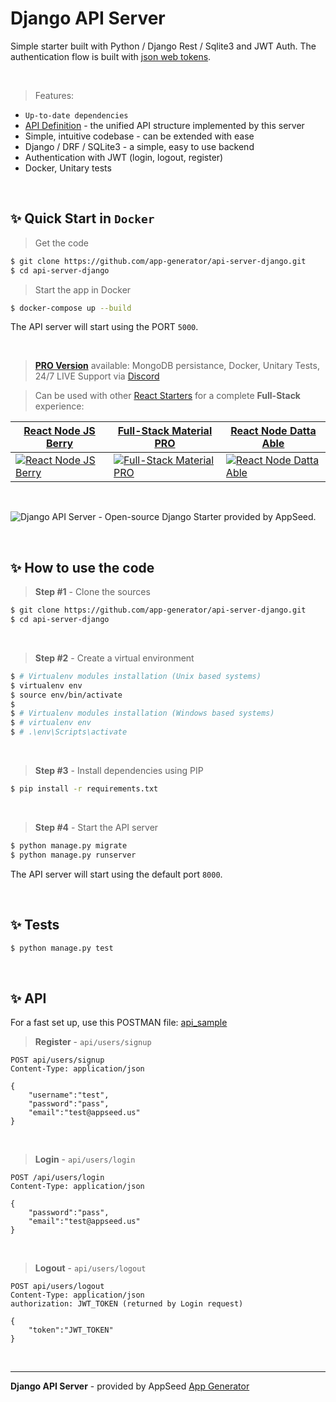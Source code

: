 
# Django API Server

Simple starter built with Python / Django Rest / Sqlite3 and JWT Auth. The authentication flow is built with [json web tokens](https://jwt.io).

<br />

> Features:

- `Up-to-date dependencies` 
- [API Definition](https://docs.appseed.us/boilerplate-code/api-unified-definition) - the unified API structure implemented by this server
- Simple, intuitive codebase - can be extended with ease 
- Django / DRF / SQLite3 - a simple, easy to use backend
- Authentication with JWT (login, logout, register)
- Docker, Unitary tests

<br />

## ✨ Quick Start in `Docker`

> Get the code

```bash
$ git clone https://github.com/app-generator/api-server-django.git
$ cd api-server-django
```

> Start the app in Docker

```bash
$ docker-compose up --build  
```

The API server will start using the PORT `5000`.

<br />

> **[PRO Version](https://github.com/app-generator/api-server-django-pro)** available: MongoDB persistance, Docker, Unitary Tests, 24/7 LIVE Support via [Discord](https://discord.gg/fZC6hup)

> Can be used with other [React Starters](https://appseed.us/apps/react) for a complete **Full-Stack** experience:

| [React Node JS Berry](https://appseed.us/product/react-node-js-berry-dashboard) | [Full-Stack Material PRO](https://appseed.us/full-stack/react-material-dashboard) | [React Node Datta Able](https://github.com/app-generator/react-datta-able) |
| --- | --- | --- |
| [![React Node JS Berry](https://user-images.githubusercontent.com/51070104/124934742-aa392300-e00d-11eb-83bf-28d8b8704ec8.png)](https://appseed.us/product/react-node-js-berry-dashboard) | [![Full-Stack Material PRO](https://user-images.githubusercontent.com/51070104/128878037-50da7a12-787d-455d-933a-30b2957e2896.png)](https://appseed.us/full-stack/react-material-dashboard) | [![React Node Datta Able](https://user-images.githubusercontent.com/51070104/125737710-834a9e6f-c39b-4f3b-a42a-9583ce2ce1da.png)](https://github.com/app-generator/react-datta-able)

<br />

![Django API Server - Open-source Django Starter provided by AppSeed.](https://user-images.githubusercontent.com/51070104/126252341-6961a681-767b-4aca-a95f-140da5af5f81.png) 

<br />

## ✨ How to use the code

> **Step #1** -  Clone the sources

```bash
$ git clone https://github.com/app-generator/api-server-django.git
$ cd api-server-django
```
<br />

> **Step #2** - Create a virtual environment

```bash
$ # Virtualenv modules installation (Unix based systems)
$ virtualenv env
$ source env/bin/activate
$
$ # Virtualenv modules installation (Windows based systems)
$ # virtualenv env
$ # .\env\Scripts\activate
```

<br />

> **Step #3** - Install dependencies using PIP

```bash
$ pip install -r requirements.txt
```

<br />

> **Step #4** - Start the API server

```bash
$ python manage.py migrate
$ python manage.py runserver
```

The API server will start using the default port `8000`.

<br />

## ✨ Tests

```bash 
$ python manage.py test
```

<br />

## ✨ API

For a fast set up, use this POSTMAN file: [api_sample](https://github.com/app-generator/api-server-Django/blob/master/media/api.postman_collection.json)

> **Register** - `api/users/signup`

```
POST api/users/signup
Content-Type: application/json

{
    "username":"test",
    "password":"pass", 
    "email":"test@appseed.us"
}
```

<br />

> **Login** - `api/users/login`

```
POST /api/users/login
Content-Type: application/json

{
    "password":"pass", 
    "email":"test@appseed.us"
}
```

<br />

> **Logout** - `api/users/logout`

```
POST api/users/logout
Content-Type: application/json
authorization: JWT_TOKEN (returned by Login request)

{
    "token":"JWT_TOKEN"
}
```

<br />

---
**Django API Server** - provided by AppSeed [App Generator](https://appseed.us)

